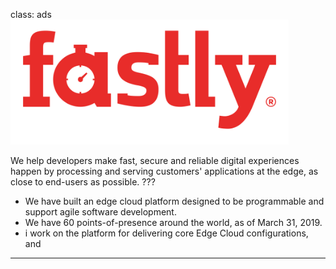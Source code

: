 class: ads
<img src="images/fastly_logo.png" height="200" alt="fasly logo">

We help developers make fast, secure and reliable digital experiences happen by processing and serving customers' applications at the edge, as close to end-users as possible.
???
- We have built an edge cloud platform designed to be programmable and support agile software development.
- We have 60 points-of-presence around the world, as of March 31, 2019.
- i work on the platform for delivering core Edge Cloud configurations, and
---